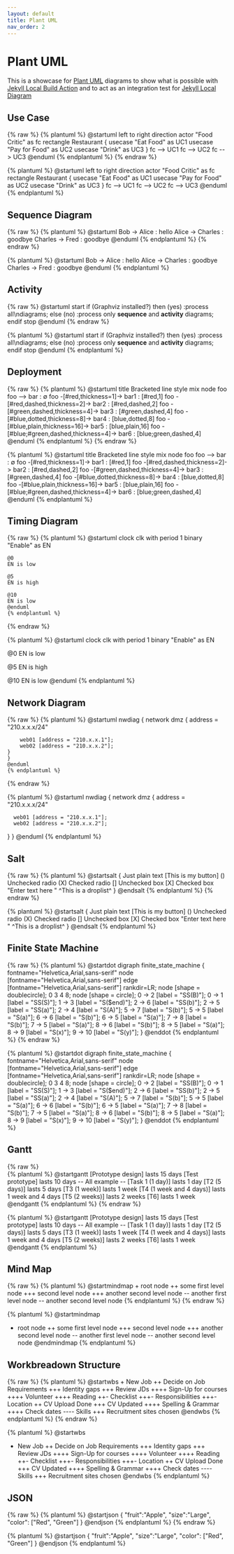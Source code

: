 ```yaml
---
layout: default
title: Plant UML
nav_order: 2
---
```


# Plant UML

This is a showcase for [Plant UML](https://plantuml.com) diagrams to show what is possible with [Jekyll Local Build Action](https://github.com/jekyll-local-diagram-build-action) and to act as an integration test for [Jekyll Local Diagram](https://github.com/hackinghat/jekyll-local-diagram)

## Use Case

{% raw %}
    {% plantuml %}
    @startuml
    left to right direction
    actor "Food Critic" as fc
    rectangle Restaurant {
    usecase "Eat Food" as UC1
    usecase "Pay for Food" as UC2
    usecase "Drink" as UC3
    }
    fc --> UC1
    fc --> UC2
    fc --> UC3
    @enduml
    {% endplantuml %}
{% endraw %}

{% plantuml %}
@startuml
left to right direction
actor "Food Critic" as fc
rectangle Restaurant {
  usecase "Eat Food" as UC1
  usecase "Pay for Food" as UC2
  usecase "Drink" as UC3
}
fc --> UC1
fc --> UC2
fc --> UC3
@enduml
{% endplantuml %}

## Sequence Diagram 

{% raw %}
    {% plantuml %}
    @startuml
    Bob -> Alice : hello
    Alice -> Charles : goodbye
    Charles -> Fred : goodbye
    @enduml
    {% endplantuml %}
{% endraw %}

{% plantuml %}
@startuml
Bob -> Alice : hello
Alice -> Charles : goodbye
Charles -> Fred : goodbye
@enduml
{% endplantuml %}

## Activity

{% raw %}
@startuml
start
if (Graphviz installed?) then (yes)
  :process all\ndiagrams;
else (no)
  :process only
  __sequence__ and __activity__ diagrams;
endif
stop
@enduml
{% endraw %}

{% plantuml %}
@startuml
start
if (Graphviz installed?) then (yes)
  :process all\ndiagrams;
else (no)
  :process only
  __sequence__ and __activity__ diagrams;
endif
stop
@enduml
{% endplantuml %}

## Deployment

{% raw %}
    {% plantuml %}
    @startuml
    title Bracketed line style mix
    node foo
    foo --> bar                             : ∅
    foo -[#red,thickness=1]-> bar1          : [#red,1]
    foo -[#red,dashed,thickness=2]-> bar2   : [#red,dashed,2]
    foo -[#green,dashed,thickness=4]-> bar3 : [#green,dashed,4]
    foo -[#blue,dotted,thickness=8]-> bar4  : [blue,dotted,8]
    foo -[#blue,plain,thickness=16]-> bar5  : [blue,plain,16]
    foo -[#blue;#green,dashed,thickness=4]-> bar6  : [blue;green,dashed,4]
    @enduml
    {% endplantuml %}
{% endraw %}

{% plantuml %}
@startuml
title Bracketed line style mix
node foo
foo --> bar                             : ∅
foo -[#red,thickness=1]-> bar1          : [#red,1]
foo -[#red,dashed,thickness=2]-> bar2   : [#red,dashed,2]
foo -[#green,dashed,thickness=4]-> bar3 : [#green,dashed,4]
foo -[#blue,dotted,thickness=8]-> bar4  : [blue,dotted,8]
foo -[#blue,plain,thickness=16]-> bar5  : [blue,plain,16]
foo -[#blue;#green,dashed,thickness=4]-> bar6  : [blue;green,dashed,4]
@enduml
{% endplantuml %}

## Timing Diagram

{% raw %}
    {% plantuml %}
    @startuml
    clock clk with period 1
    binary "Enable" as EN

    @0
    EN is low

    @5
    EN is high

    @10
    EN is low
    @enduml
    {% endplantuml %}
{% endraw %}

{% plantuml %}
@startuml
clock clk with period 1
binary "Enable" as EN

@0
EN is low

@5
EN is high

@10
EN is low
@enduml
{% endplantuml %}

## Network Diagram

{% raw %}
    {% plantuml %}
    @startuml
    nwdiag {
    network dmz {
        address = "210.x.x.x/24"

        web01 [address = "210.x.x.1"];
        web02 [address = "210.x.x.2"];
    }
    }
    @enduml
    {% endplantuml %}
{% endraw %}

{% plantuml %}
@startuml
nwdiag {
  network dmz {
      address = "210.x.x.x/24"

      web01 [address = "210.x.x.1"];
      web02 [address = "210.x.x.2"];
  }
}
@enduml
{% endplantuml %}

## Salt 

{% raw %}
    {% plantuml %}
    @startsalt
    {
    Just plain text
    [This is my button]
    ()  Unchecked radio
    (X) Checked radio
    []  Unchecked box
    [X] Checked box
    "Enter text here   "
    ^This is a droplist^
    }
    @endsalt
    {% endplantuml %}
{% endraw %}

{% plantuml %}
@startsalt
{
  Just plain text
  [This is my button]
  ()  Unchecked radio
  (X) Checked radio
  []  Unchecked box
  [X] Checked box
  "Enter text here   "
  ^This is a droplist^
}
@endsalt
{% endplantuml %}

## Finite State Machine

{% raw %}
    {% plantuml %}
    @startdot
    digraph finite_state_machine {
        fontname="Helvetica,Arial,sans-serif"
        node [fontname="Helvetica,Arial,sans-serif"]
        edge [fontname="Helvetica,Arial,sans-serif"]
        rankdir=LR;
        node [shape = doublecircle]; 0 3 4 8;
        node [shape = circle];
        0 -> 2 [label = "SS(B)"];
        0 -> 1 [label = "SS(S)"];
        1 -> 3 [label = "S($end)"];
        2 -> 6 [label = "SS(b)"];
        2 -> 5 [label = "SS(a)"];
        2 -> 4 [label = "S(A)"];
        5 -> 7 [label = "S(b)"];
        5 -> 5 [label = "S(a)"];
        6 -> 6 [label = "S(b)"];
        6 -> 5 [label = "S(a)"];
        7 -> 8 [label = "S(b)"];
        7 -> 5 [label = "S(a)"];
        8 -> 6 [label = "S(b)"];
        8 -> 5 [label = "S(a)"];
        8 -> 9 [label = "S(x)"];
        9 -> 10 [label = "S(y)"];
    }
    @enddot
    {% endplantuml %}
{% endraw %}

{% plantuml %}
@startdot
digraph finite_state_machine {
	fontname="Helvetica,Arial,sans-serif"
	node [fontname="Helvetica,Arial,sans-serif"]
	edge [fontname="Helvetica,Arial,sans-serif"]
	rankdir=LR;
	node [shape = doublecircle]; 0 3 4 8;
	node [shape = circle];
	0 -> 2 [label = "SS(B)"];
	0 -> 1 [label = "SS(S)"];
	1 -> 3 [label = "S($end)"];
	2 -> 6 [label = "SS(b)"];
	2 -> 5 [label = "SS(a)"];
	2 -> 4 [label = "S(A)"];
	5 -> 7 [label = "S(b)"];
	5 -> 5 [label = "S(a)"];
	6 -> 6 [label = "S(b)"];
	6 -> 5 [label = "S(a)"];
	7 -> 8 [label = "S(b)"];
	7 -> 5 [label = "S(a)"];
	8 -> 6 [label = "S(b)"];
	8 -> 5 [label = "S(a)"];
	8 -> 9 [label = "S(x)"];
	9 -> 10 [label = "S(y)"];
}
@enddot
{% endplantuml %}

## Gantt

{% raw %}	
    {% plantuml %}
    @startgantt
    [Prototype design] lasts 15 days
    [Test prototype] lasts 10 days
    -- All example --
    [Task 1 (1 day)] lasts 1 day
    [T2 (5 days)] lasts 5 days
    [T3 (1 week)] lasts 1 week
    [T4 (1 week and 4 days)] lasts 1 week and 4 days
    [T5 (2 weeks)] lasts 2 weeks
    [T6] lasts 1 week
    @endgantt
    {% endplantuml %}
{% endraw %}

{% plantuml %}
@startgantt
[Prototype design] lasts 15 days
[Test prototype] lasts 10 days
-- All example --
[Task 1 (1 day)] lasts 1 day
[T2 (5 days)] lasts 5 days
[T3 (1 week)] lasts 1 week
[T4 (1 week and 4 days)] lasts 1 week and 4 days
[T5 (2 weeks)] lasts 2 weeks
[T6] lasts 1 week
@endgantt
{% endplantuml %}

## Mind Map

{% raw %}
    {% plantuml %}
    @startmindmap
    + root node
    ++ some first level node
    +++ second level node
    +++ another second level node
    -- another first level node
    -- another second level node
    {% endplantuml %}
{% endraw %}

{% plantuml %}
@startmindmap
+ root node
++ some first level node
+++ second level node
+++ another second level node
-- another first level node
-- another second level node
@endmindmap
{% endplantuml %}

## Workbreadown Structure

{% raw %}
    {% plantuml %}
    @startwbs
    + New Job
    ++ Decide on Job Requirements
    +++ Identity gaps
    +++ Review JDs
    ++++ Sign-Up for courses
    ++++ Volunteer
    ++++ Reading
    ++- Checklist
    +++- Responsibilities
    +++- Location
    ++ CV Upload Done
    +++ CV Updated
    ++++ Spelling & Grammar
    ++++ Check dates
    ---- Skills
    +++ Recruitment sites chosen
    @endwbs
    {% endplantuml %}
{% endraw %}

{% plantuml %}
@startwbs
+ New Job
++ Decide on Job Requirements
+++ Identity gaps
+++ Review JDs
++++ Sign-Up for courses
++++ Volunteer
++++ Reading
++- Checklist
+++- Responsibilities
+++- Location
++ CV Upload Done
+++ CV Updated
++++ Spelling & Grammar
++++ Check dates
---- Skills
+++ Recruitment sites chosen
@endwbs
{% endplantuml %}

## JSON

{% raw %}
    {% plantuml %}
    @startjson
    {
    "fruit":"Apple",
    "size":"Large",
    "color": ["Red", "Green"]
    }
    @endjson
    {% endplantuml %}
{% endraw %}

{% plantuml %}
@startjson
{
   "fruit":"Apple",
   "size":"Large",
   "color": ["Red", "Green"]
}
@endjson
{% endplantuml %}
